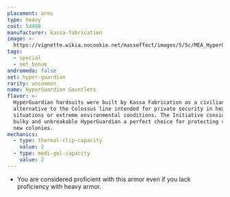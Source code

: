 ```yaml
---
placement: arms
type: heavy
cost: 54400
manufacturer: kassa-fabrication
image: >-
  https://vignette.wikia.nocookie.net/masseffect/images/5/5c/MEA_HyperGuardian_Arms.png/revision/latest/scale-to-width-down/350?cb=20180505030224
tags:
  - special
  - set_bonus
andromeda: false
set: hyper-guardian
rarity: uncommon
name: HyperGuardian Gauntlets
flavor: >-
  HyperGuardian hardsuits were built by Kassa Fabrication as a civilian-friendly
  alternative to the Colossus line intended for private security in heavy-fire
  situations or extreme environmental conditions. The Initiative considered the
  bulky and unbreakable HyperGuardian a perfect choice for protecting vulnerable
  new colonies.
mechanics:
  - type: thermal-clip-capacity
    value: 2
  - type: medi-gel-capacity
    value: 2
---
```

- You are considered proficient with this armor even if you lack proficiency with heavy
armor.
